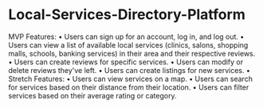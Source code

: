 # Local-Services-Directory-Platform
MVP Features:
•	Users can sign up for an account, log in, and log out.
•	Users can view a list of available local services (clinics, salons, shopping malls, schools, banking services) in their area and their respective reviews.
•	Users can create reviews for specific services.
•	Users can modify or delete reviews they've left.
•	Users can create listings for new services.
•	Stretch Features:
•	Users can view services on a map.
•	Users can search for services based on their distance from their location.
•	Users can filter services based on their average rating or category.

